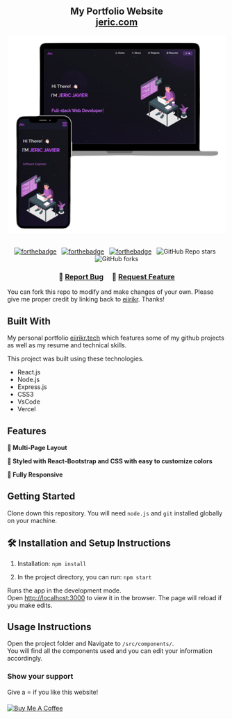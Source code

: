 <h2 align="center">
  My Portfolio Website<br/>
  <a href="https://tech-javier-projects.vercel.app/" target="_blank">jeric.com</a>
</h2>
<div align="center">
  <img alt="Demo" src="./Images/readme-img1.png" />
</div>

<br/>

<center>

[![forthebadge](https://forthebadge.com/images/badges/built-with-love.svg)](https://forthebadge.com) &nbsp;
[![forthebadge](https://forthebadge.com/images/badges/made-with-javascript.svg)](https://forthebadge.com) &nbsp;
[![forthebadge](https://forthebadge.com/images/badges/open-source.svg)](https://forthebadge.com) &nbsp;
![GitHub Repo stars](https://img.shields.io/github/stars/eiirikr/Portfolio?color=red&logo=github&style=for-the-badge) &nbsp;
![GitHub forks](https://img.shields.io/github/forks/eiirikr/Portfolio?color=red&logo=github&style=for-the-badge)

</center>

<h3 align="center">
    🔹
    <a href="https://github.com/eiirikr/Portfolio/issues" target="_blank">Report Bug</a> &nbsp; &nbsp;
    🔹
    <a href="https://github.com/eiirikr/Portfolio/issues" target="_blank">Request Feature</a>
</h3>


You can fork this repo to modify and make changes of your own. Please give me proper credit by linking back to [eiirikr](https://github.com/eiirikr/Portfolio). Thanks!

## Built With

My personal portfolio <a href="https://tech-javier-projects.vercel.app/" target="_blank">eiirikr.tech</a> which features some of my github projects as well as my resume and technical skills.<br/>

This project was built using these technologies.

- React.js
- Node.js
- Express.js
- CSS3
- VsCode
- Vercel

## Features

**📖 Multi-Page Layout**

**🎨 Styled with React-Bootstrap and CSS with easy to customize colors**

**📱 Fully Responsive**

## Getting Started

Clone down this repository. You will need `node.js` and `git` installed globally on your machine.

## 🛠 Installation and Setup Instructions

1. Installation: `npm install`

2. In the project directory, you can run: `npm start`

Runs the app in the development mode.\
Open [http://localhost:3000](http://localhost:3000) to view it in the browser.
The page will reload if you make edits.

## Usage Instructions

Open the project folder and Navigate to `/src/components/`. <br/>
You will find all the components used and you can edit your information accordingly.

### Show your support

Give a ⭐ if you like this website!

<a href="https://www.buymeacoffee.com/jericjavier" target="_blank"><img src="https://cdn.buymeacoffee.com/buttons/v2/default-violet.png" alt="Buy Me A Coffee" height= "60px" width= "217px" ></a>
